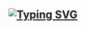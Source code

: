## [![Typing SVG](https://readme-typing-svg.herokuapp.com?font=Fira+Code&pause=1000&color=2716B8&background=FFA69800&width=435&lines=Juan-Jeffery)](https://git.io/typing-svg)

<!--
<img src="https://github.com/Juan-Jeffery/Juan-Jeffery/blob/main/background.png" width="800" height="275">
-->


<!--
**Juan-Jeffery/Juan-Jeffery** is a ✨ _special_ ✨ repository because its `README.md` (this file) appears on your GitHub profile.

Here are some ideas to get you started:

- 🔭 I’m currently working on ...
- 🌱 I’m currently learning ...
- 👯 I’m looking to collaborate on ...
- 🤔 I’m looking for help with ...
- 💬 Ask me about ...
- 📫 How to reach me: ...
- 😄 Pronouns: ...
- ⚡ Fun fact: ...
-->
